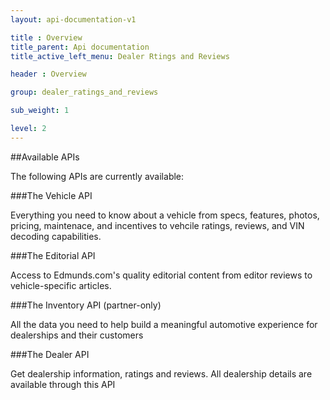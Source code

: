 ```yaml
---
layout: api-documentation-v1

title : Overview
title_parent: Api documentation
title_active_left_menu: Dealer Rtings and Reviews

header : Overview

group: dealer_ratings_and_reviews

sub_weight: 1

level: 2
---
```



##Available APIs

The following APIs are currently available:


###The Vehicle API

Everything you need to know about a vehicle from specs, features, photos, pricing, maintenace, and incentives to vehcile ratings, reviews, and VIN decoding capabilities. 


###The Editorial API

Access to Edmunds.com's quality editorial content from editor reviews to vehicle-specific articles.


###The Inventory API (partner-only)

All the data you need to help build a meaningful automotive experience for dealerships and their customers



###The Dealer API

Get dealership information, ratings and reviews. All dealership details are available through this API